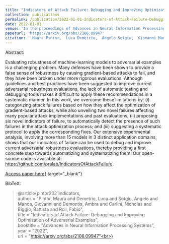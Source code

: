 ```yaml
---
title: "Indicators of Attack Failure: Debugging and Improving Optimization of Adversarial Examples"
collection: publications
permalink: /publication/2022-01-01-Indicators-of-Attack-Failure-Debugging-and-Improving-Optimization-of-Adversarial-Examples
date: 2022-01-01
venue: 'In the proceedings of Advances in Neural Information Processing Systems'
paperurl: 'https://arxiv.org/abs/2106.09947'
citation: ' Maura Pintor,  Luca Demetrio,  Angelo Sotgiu,  Giovanni Manca,  Ambra Demontis,  Nicholas Carlini,  Battista Biggio,  Fabio Roli, &quot;Indicators of Attack Failure: Debugging and Improving Optimization of Adversarial Examples.&quot; In the proceedings of Advances in Neural Information Processing Systems, 2022.'
---
```

Abstract:

Evaluating robustness of machine-learning models to adversarial examples is a challenging problem. Many defenses have been shown to provide a false sense of robustness by causing gradient-based attacks to fail, and they have been broken under more rigorous evaluations. Although guidelines and best practices have been suggested to improve current adversarial robustness evaluations, the lack of automatic testing and debugging tools makes it difficult to apply these recommendations in a systematic manner. In this work, we overcome these limitations by: (i) categorizing attack failures based on how they affect the optimization of gradient-based attacks, while also unveiling two novel failures affecting many popular attack implementations and past evaluations; (ii) proposing six novel indicators of failure, to automatically detect the presence of such failures in the attack optimization process; and (iii) suggesting a systematic protocol to apply the corresponding fixes. Our extensive experimental analysis, involving more than 15 models in 3 distinct application domains, shows that our indicators of failure can be used to debug and improve current adversarial robustness evaluations, thereby providing a first concrete step towards automatizing and systematizing them. Our open-source code is available at: https://github.com/pralab/IndicatorsOfAttackFailure.

[Access paper here](https://arxiv.org/abs/2106.09947){:target="_blank"}

BibTeX: 
>@article{pintor2021indicators,<br>    author = "Pintor, Maura and Demetrio, Luca and Sotgiu, Angelo and Manca, Giovanni and Demontis, Ambra and Carlini, Nicholas and Biggio, Battista and Roli, Fabio",<br>    title = "Indicators of Attack Failure: Debugging and Improving Optimization of Adversarial Examples",<br>    booktitle = "Advances in Neural Information Processing Systems",<br>    year = "2022",<br>    url = "https://arxiv.org/abs/2106.09947"<br>}<br>